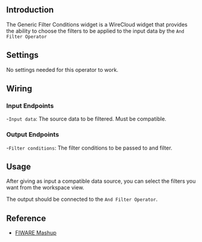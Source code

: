 ## Introduction

The Generic Filter Conditions widget is a WireCloud widget that provides the ability to choose the filters to be applied to the input data by the `And Filter Operator`

## Settings

No settings needed for this operator to work.

## Wiring

### Input Endpoints

-`Input data`: The source data to be filtered. Must be compatible.

### Output Endpoints

-`Filter conditions`: The filter conditions to be passed to and filter.

## Usage

After giving as input a compatible data source, you can select the filters you want from the workspace view.

The output should be connected to the `And Filter Operator`.

## Reference

- [FIWARE Mashup](https://mashup.lab.fiware.org/)
